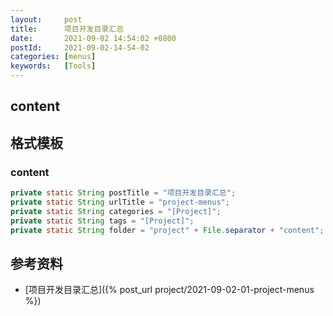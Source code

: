 ```yaml
---
layout:     post
title:      项目开发目录汇总
date:       2021-09-02 14:54:02 +0800
postId:     2021-09-02-14-54-02
categories: [menus]
keywords:   [Tools]
---
```


## content

## 格式模板

### content
```java
private static String postTitle = "项目开发目录汇总";
private static String urlTitle = "project-menus";
private static String categories = "[Project]";
private static String tags = "[Project]";
private static String folder = "project" + File.separator + "content";
```

## 参考资料
* [项目开发目录汇总]({% post_url project/2021-09-02-01-project-menus %})
